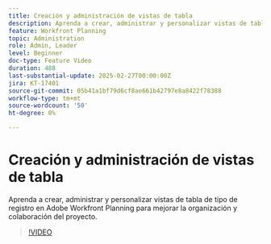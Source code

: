 ```yaml
---
title: Creación y administración de vistas de tabla
description: Aprenda a crear, administrar y personalizar vistas de tabla de tipo de registro en Adobe Workfront Planning para mejorar la organización y colaboración del proyecto.
feature: Workfront Planning
topic: Administration
role: Admin, Leader
level: Beginner
doc-type: Feature Video
duration: 488
last-substantial-update: 2025-02-27T00:00:00Z
jira: KT-17401
source-git-commit: 05b41a1bf79d6cf8ae661b42797e8a8422f78388
workflow-type: tm+mt
source-wordcount: '50'
ht-degree: 0%

---
```



# Creación y administración de vistas de tabla

Aprenda a crear, administrar y personalizar vistas de tabla de tipo de registro en Adobe Workfront Planning para mejorar la organización y colaboración del proyecto.

>[!VIDEO](https://video.tv.adobe.com/v/3448000/?learn=on&enablevpops)
